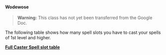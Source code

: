 #### Wodewose

> **Warning:**
> This class has not yet been transferred from the Google Doc.

The following table shows how many spell slots you have to cast your spells of 1st level and higher.

[**Full Caster Spell slot table**](../Full_Caster_Spellslot_table.md)

